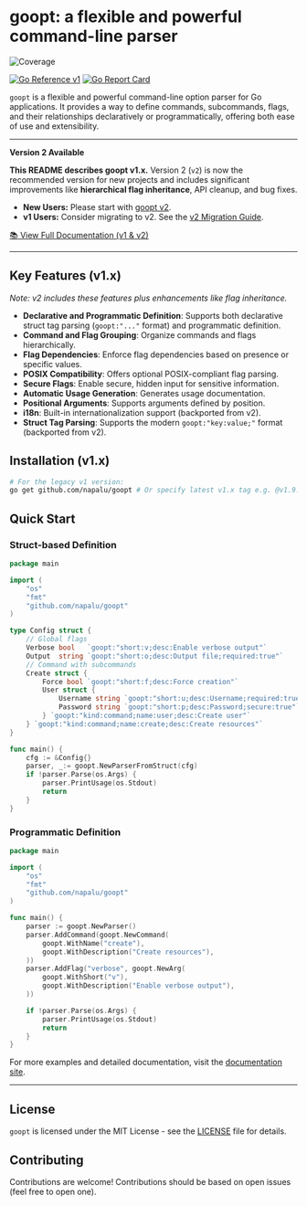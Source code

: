 # goopt: a flexible and powerful command-line parser
![Coverage](https://img.shields.io/badge/Coverage-80.9%25-brightgreen)


[![Go Reference v1](https://pkg.go.dev/badge/github.com/napalu/goopt.svg)](https://pkg.go.dev/github.com/napalu/goopt)
[![Go Report Card](https://goreportcard.com/badge/github.com/napalu/goopt)](https://goreportcard.com/report/github.com/napalu/goopt)

`goopt` is a flexible and powerful command-line option parser for Go applications. It provides a way to define commands, subcommands, flags, and their relationships declaratively or programmatically, offering both ease of use and extensibility.

---

**Version 2 Available**

**This README describes goopt v1.x.** Version 2 (`v2`) is now the recommended version for new projects and includes significant improvements like **hierarchical flag inheritance**, API cleanup, and bug fixes.

*   **New Users:** Please start with [goopt v2](https://github.com/napalu/goopt/tree/main/v2).
*   **v1 Users:** Consider migrating to v2. See the [v2 Migration Guide](https://napalu.github.io/goopt/v2/migration/).

[📚 View Full Documentation (v1 & v2)](https://napalu.github.io/goopt)

---

## Key Features (v1.x)

*Note: v2 includes these features plus enhancements like flag inheritance.*

- **Declarative and Programmatic Definition**: Supports both declarative struct tag parsing (`goopt:"..."` format) and programmatic definition.
- **Command and Flag Grouping**: Organize commands and flags hierarchically.
- **Flag Dependencies**: Enforce flag dependencies based on presence or specific values.
- **POSIX Compatibility**: Offers optional POSIX-compliant flag parsing.
- **Secure Flags**: Enable secure, hidden input for sensitive information.
- **Automatic Usage Generation**: Generates usage documentation.
- **Positional Arguments**: Supports arguments defined by position.
- **i18n**: Built-in internationalization support (backported from v2).
- **Struct Tag Parsing**: Supports the modern `goopt:"key:value;"` format (backported from v2).

## Installation (v1.x)

```bash
# For the legacy v1 version:
go get github.com/napalu/goopt # Or specify latest v1.x tag e.g. @v1.9.9
```

## Quick Start

### Struct-based Definition

```go
package main

import (
    "os"
    "fmt"
    "github.com/napalu/goopt"
)

type Config struct {
    // Global flags
    Verbose bool   `goopt:"short:v;desc:Enable verbose output"`
    Output  string `goopt:"short:o;desc:Output file;required:true"`
    // Command with subcommands
    Create struct {
        Force bool `goopt:"short:f;desc:Force creation"`
        User struct {
            Username string `goopt:"short:u;desc:Username;required:true"`
            Password string `goopt:"short:p;desc:Password;secure:true"`
        } `goopt:"kind:command;name:user;desc:Create user"`
    } `goopt:"kind:command;name:create;desc:Create resources"`
}

func main() {
    cfg := &Config{}
    parser, _:= goopt.NewParserFromStruct(cfg)
    if !parser.Parse(os.Args) {
        parser.PrintUsage(os.Stdout)
        return
    }
}
```

### Programmatic Definition

```go
package main

import (
    "os"
    "fmt"
    "github.com/napalu/goopt"
)   

func main() {
    parser := goopt.NewParser()
    parser.AddCommand(goopt.NewCommand(
        goopt.WithName("create"),
        goopt.WithDescription("Create resources"),
    ))
    parser.AddFlag("verbose", goopt.NewArg(
        goopt.WithShort("v"),
        goopt.WithDescription("Enable verbose output"),
    ))

    if !parser.Parse(os.Args) {
        parser.PrintUsage(os.Stdout)
        return
    }
}
```

For more examples and detailed documentation, visit the [documentation site](https://napalu.github.io/goopt).

---

## License

`goopt` is licensed under the MIT License - see the [LICENSE](LICENSE) file for details.

## Contributing

Contributions are welcome! Contributions should be based on open issues (feel free to open one).
